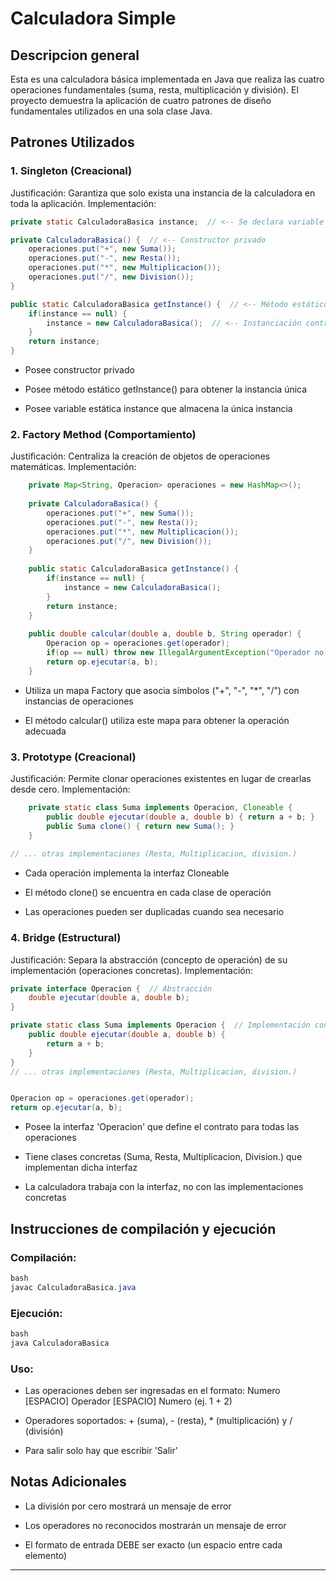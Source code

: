 # Calculadora Simple

## Descripcion general  

Esta es una calculadora básica implementada en Java que realiza las cuatro operaciones fundamentales (suma, resta, multiplicación y división). El proyecto demuestra la aplicación de cuatro patrones de diseño fundamentales utilizados en una sola clase Java.


## Patrones Utilizados

### 1. Singleton (Creacional)
Justificación: Garantiza que solo exista una instancia de la calculadora en toda la aplicación.
Implementación:
```java
private static CalculadoraBasica instance;  // <-- Se declara variable estática y única instancia

private CalculadoraBasica() {  // <-- Constructor privado
    operaciones.put("+", new Suma());
    operaciones.put("-", new Resta());
    operaciones.put("*", new Multiplicacion());
    operaciones.put("/", new Division());
}

public static CalculadoraBasica getInstance() {  // <-- Método estático de acceso
    if(instance == null) {
        instance = new CalculadoraBasica();  // <-- Instanciación controlada
    }
    return instance;
}
```
- Posee constructor privado

- Posee método estático getInstance() para obtener la instancia única

- Posee variable estática instance que almacena la única instancia

### 2. Factory Method (Comportamiento)
Justificación: Centraliza la creación de objetos de operaciones matemáticas.
Implementación:
```java
    private Map<String, Operacion> operaciones = new HashMap<>();
    
    private CalculadoraBasica() {
        operaciones.put("+", new Suma());
        operaciones.put("-", new Resta());
        operaciones.put("*", new Multiplicacion());
        operaciones.put("/", new Division());
    }
    
    public static CalculadoraBasica getInstance() {
        if(instance == null) {
            instance = new CalculadoraBasica();
        }
        return instance;
    }
    
    public double calcular(double a, double b, String operador) {
        Operacion op = operaciones.get(operador);
        if(op == null) throw new IllegalArgumentException("Operador no válido");
        return op.ejecutar(a, b);
    }
```

- Utiliza un mapa Factory que asocia símbolos ("+", "-", "*", "/") con instancias de operaciones

- El método calcular() utiliza este mapa para obtener la operación adecuada


### 3. Prototype (Creacional)
Justificación: Permite clonar operaciones existentes en lugar de crearlas desde cero.
Implementación:
```java
    private static class Suma implements Operacion, Cloneable {
        public double ejecutar(double a, double b) { return a + b; }
        public Suma clone() { return new Suma(); }
    }
    
// ... otras implementaciones (Resta, Multiplicacion, division.)
```

- Cada operación implementa la interfaz Cloneable

- El método clone() se encuentra en cada clase de operación

- Las operaciones pueden ser duplicadas cuando sea necesario

### 4. Bridge (Estructural)
Justificación: Separa la abstracción (concepto de operación) de su implementación (operaciones concretas).
Implementación:
```java
private interface Operacion {  // Abstracción
    double ejecutar(double a, double b);
}

private static class Suma implements Operacion {  // Implementación concreta
    public double ejecutar(double a, double b) {
        return a + b;
    }
}
// ... otras implementaciones (Resta, Multiplicacion, division.)


Operacion op = operaciones.get(operador);
return op.ejecutar(a, b); 
```
- Posee la interfaz 'Operacion' que define el contrato para todas las operaciones

- Tiene clases concretas (Suma, Resta, Multiplicacion, Division.) que implementan dicha interfaz

- La calculadora trabaja con la interfaz, no con las implementaciones concretas

## Instrucciones de compilación y ejecución

### Compilación:
```java
bash
javac CalculadoraBasica.java
```
### Ejecución:
```java
bash
java CalculadoraBasica
```
### Uso:
- Las operaciones deben ser ingresadas en el formato: Numero [ESPACIO] Operador [ESPACIO] Numero (ej. 1 + 2)

- Operadores soportados: + (suma), - (resta), * (multiplicación) y / (división)

- Para salir solo hay que escribir 'Salir'

## Notas Adicionales


- La división por cero mostrará un mensaje de error

- Los operadores no reconocidos mostrarán un mensaje de error

- El formato de entrada DEBE ser exacto (un espacio entre cada elemento)

----
